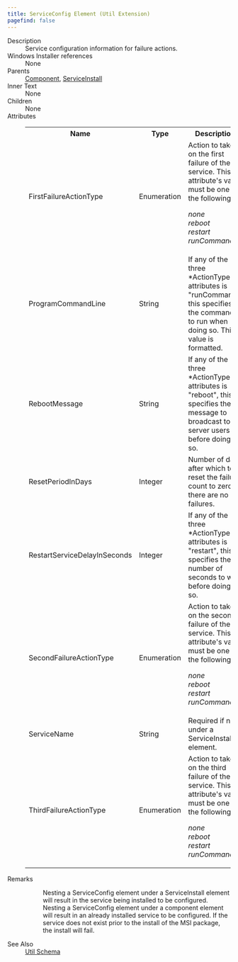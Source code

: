 ```yaml
---
title: ServiceConfig Element (Util Extension)
pagefind: false
---
```

<dl>
  <dt>Description</dt>
  <dd>Service configuration information for failure actions.</dd>
  <dt>Windows Installer references</dt>
  <dd>None</dd>
  <dt>Parents</dt>
  <dd>
    <a href="../../wix/component/">Component</a>, <a href="../../wix/serviceinstall/">ServiceInstall</a></dd>
  <dt>Inner Text</dt>
  <dd>None</dd>
  <dt>Children</dt>
  <dd>None</dd>
  <dt>Attributes</dt>
  <dd>
    <table cellspacing="0" cellpadding="0" class="schema">
      <tr>
        <th width="15%">Name</th>
        <th width="15%">Type</th>
        <th width="65%">Description</th>
        <th width="15%">Required</th>
      </tr>
      <tr>
        <td>FirstFailureActionType</td>
        <td>Enumeration</td>
        <td>Action to take on the first failure of the service.  This attribute's value must be one of the following:<dl><dt class="enumerationValue"><dfn>none</dfn></dt><dd></dd><dt class="enumerationValue"><dfn>reboot</dfn></dt><dd></dd><dt class="enumerationValue"><dfn>restart</dfn></dt><dd></dd><dt class="enumerationValue"><dfn>runCommand</dfn></dt><dd></dd></dl></td>
        <td>Yes</td>
      </tr>
      <tr>
        <td>ProgramCommandLine</td>
        <td>String</td>
        <td>If any of the three *ActionType attributes is "runCommand", this specifies the command to run when doing so.  This value is formatted.</td>
        <td>&nbsp;</td>
      </tr>
      <tr>
        <td>RebootMessage</td>
        <td>String</td>
        <td>If any of the three *ActionType attributes is "reboot", this specifies the message to broadcast to server users before doing so.</td>
        <td>&nbsp;</td>
      </tr>
      <tr>
        <td>ResetPeriodInDays</td>
        <td>Integer</td>
        <td>Number of days after which to reset the failure count to zero if there are no failures.</td>
        <td>&nbsp;</td>
      </tr>
      <tr>
        <td>RestartServiceDelayInSeconds</td>
        <td>Integer</td>
        <td>If any of the three *ActionType attributes is "restart", this specifies the number of seconds to wait before doing so.</td>
        <td>&nbsp;</td>
      </tr>
      <tr>
        <td>SecondFailureActionType</td>
        <td>Enumeration</td>
        <td>Action to take on the second failure of the service.  This attribute's value must be one of the following:<dl><dt class="enumerationValue"><dfn>none</dfn></dt><dd></dd><dt class="enumerationValue"><dfn>reboot</dfn></dt><dd></dd><dt class="enumerationValue"><dfn>restart</dfn></dt><dd></dd><dt class="enumerationValue"><dfn>runCommand</dfn></dt><dd></dd></dl></td>
        <td>Yes</td>
      </tr>
      <tr>
        <td>ServiceName</td>
        <td>String</td>
        <td>Required if not under a ServiceInstall element.</td>
        <td>&nbsp;</td>
      </tr>
      <tr>
        <td>ThirdFailureActionType</td>
        <td>Enumeration</td>
        <td>Action to take on the third failure of the service.  This attribute's value must be one of the following:<dl><dt class="enumerationValue"><dfn>none</dfn></dt><dd></dd><dt class="enumerationValue"><dfn>reboot</dfn></dt><dd></dd><dt class="enumerationValue"><dfn>restart</dfn></dt><dd></dd><dt class="enumerationValue"><dfn>runCommand</dfn></dt><dd></dd></dl></td>
        <td>Yes</td>
      </tr>
    </table>
  </dd>
  <dt>Remarks</dt>
  <dd><dl><dd>Nesting a ServiceConfig element under a ServiceInstall element will result in the service being installed to be configured.</dd><dd>Nesting a ServiceConfig element under a component element will result in an already installed service to be configured.  If the service does not exist prior to the install of the MSI package, the install will fail.</dd></dl></dd>
  <dt>See Also</dt>
  <dd>
    <a href="../">Util Schema</a>
  </dd>
</dl>
